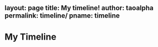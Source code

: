 layout: page
title: My timeline!
author: taoalpha
permalink: timeline/
pname: timeline
---
<div class="timeline-top">
  <h1>My Timeline</h1>
</div>
<div id="timeline" class="timeline-container"></div>
